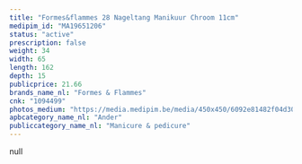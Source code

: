```yaml
---
title: "Formes&flammes 28 Nageltang Manikuur Chroom 11cm"
medipim_id: "MA19651206"
status: "active"
prescription: false
weight: 34
width: 65
length: 162
depth: 15
publicprice: 21.66
brands_name_nl: "Formes & Flammes"
cnk: "1094499"
photos_medium: "https://media.medipim.be/media/450x450/6092e81482f04d30b22514b756c40ee4.jpg"
apbcategory_name_nl: "Ander"
publiccategory_name_nl: "Manicure & pedicure"
---
```

null
